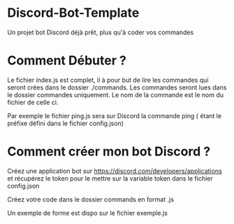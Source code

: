 # Discord-Bot-Template
Un projet bot Discord déjà prêt, plus qu'à coder vos commandes


# Comment Débuter ?

Le fichier index.js est complet, il à pour but  de lire les commandes qui seront crées dans le dossier ./commands.
Les commandes seront lues dans le dossier commandes uniquement. Le nom de la commande est le nom du fichier de celle ci.

Par exemple le fichier ping.js sera sur Discord la commande <prefix>ping (<prefix> étant le préfixe défini dans le fichier config.json)


# Comment créer mon bot Discord ?

Créez une application bot sur https://discord.com/developers/applications et récupérez le token pour le mettre sur la variable token dans le fichier config.json


Créez votre code dans le dossier commands en format <nom>.js

Un exemple de forme est dispo sur le fichier exemple.js
